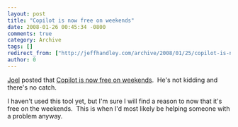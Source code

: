 ```yaml
---
layout: post
title: "Copilot is now free on weekends"
date: 2008-01-26 00:45:34 -0800
comments: true
category: Archive
tags: []
redirect_from: ["http://jeffhandley.com/archive/2008/01/25/copilot-is-now-free-on-weekends.aspx"].aspx
author: 0
---
```

<!-- more -->
<p><a href="http://www.joelonsoftware.com/" target="_blank">Joel</a> posted that <a href="http://www.joelonsoftware.com/items/2008/01/25.html" target="_blank">Copilot is now free on weekends</a>.  He's not kidding and there's no catch.</p>  <p>I haven't used this tool yet, but I'm sure I will find a reason to now that it's free on the weekends.  This is when I'd most likely be helping someone with a problem anyway.</p>

